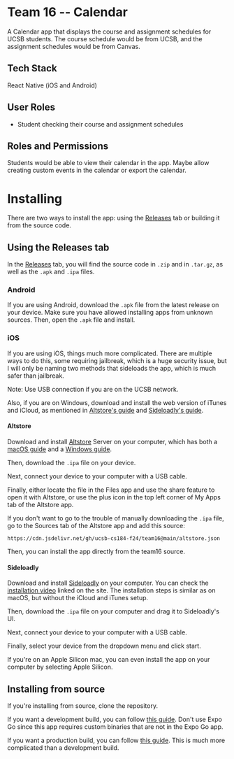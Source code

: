# Team 16 -- Calendar

A Calendar app that displays the course and assignment schedules for UCSB students.
The course schedule would be from UCSB, and the assignment schedules would be from Canvas.

## Tech Stack

React Native (iOS and Android)

## User Roles

- Student checking their course and assignment schedules

## Roles and Permissions

Students would be able to view their calendar in the app.
Maybe allow creating custom events in the calendar or export the calendar.

# Installing

There are two ways to install the app: using the [Releases](https://github.com/ucsb-cs184-f24/team16/releases) tab or building it from the source code.

## Using the Releases tab

In the [Releases](https://github.com/ucsb-cs184-f24/team16/releases) tab, you will find the source code in `.zip` and in `.tar.gz`, as well as the
`.apk` and `.ipa` files.

### Android

If you are using Android, download the `.apk` file from the latest release on your device.
Make sure you have allowed installing apps from unknown sources. Then, open the `.apk` file and install.

### iOS

If you are using iOS, things much more complicated. There are multiple ways to do this, some requiring
jailbreak, which is a huge security issue, but I will only be naming two methods that sideloads the
app, which is much safer than jailbreak.

Note: Use USB connection if you are on the UCSB network.

Also, if you are on Windows, download and install the web version of iTunes and iCloud, as mentioned
in [Altstore's guide](https://faq.altstore.io/altstore-classic/how-to-install-altstore-windows#before-installing-altstore) and [Sideloadly's guide](https://sideloadly.io/#:~:text=Important%20Windows%20Task).

#### Altstore

Download and install [Altstore](https://altstore.io/) Server on your computer, which has both a [macOS guide](https://faq.altstore.io/altstore-classic/how-to-install-altstore-macos)
and a [Windows guide](https://faq.altstore.io/altstore-classic/how-to-install-altstore-windows).

Then, download the `.ipa` file on your device.

Next, connect your device to your computer with a USB cable.

Finally, either locate the file in the Files app and use the share feature to open it with Altstore,
or use the plus icon in the top left corner of My Apps tab of the Altstore app.

If you don't want to go to the trouble of manually downloading the `.ipa` file, go to the Sources
tab of the Altstore app and add this source:

```
https://cdn.jsdelivr.net/gh/ucsb-cs184-f24/team16@main/altstore.json
```

Then, you can install the app directly from the team16 source.

#### Sideloadly

Download and install [Sideloadly](https://sideloadly.io/#download) on your computer. You can check the [installation video](https://www.youtube.com/watch?v=vqTsavQc3lQ)
linked on the site.  The installation steps is similar as on macOS, but without the iCloud and iTunes setup.

Then, download the `.ipa` file on your computer and drag it to Sideloadly's UI.

Next, connect your device to your computer with a USB cable.

Finally, select your device from the dropdown menu and click start.

If you're on an Apple Silicon mac, you can even install the app on your computer by selecting Apple Silicon.

## Installing from source

If you're installing from source, clone the repository.

If you want a development build, you can follow [this guide](https://docs.expo.dev/get-started/set-up-your-environment/?mode=development-build). Don't use Expo Go since this app
requires custom binaries that are not in the Expo Go app.

If you want a production build, you can follow [this guide](https://docs.expo.dev/build/internal-distribution/). This is much more complicated than
a development build.
